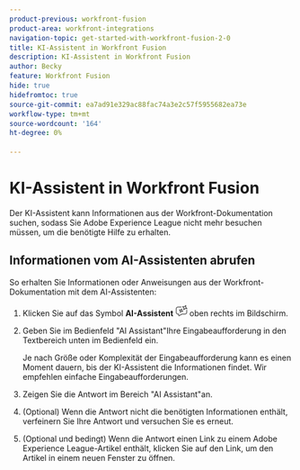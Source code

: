 ```yaml
---
product-previous: workfront-fusion
product-area: workfront-integrations
navigation-topic: get-started-with-workfront-fusion-2-0
title: KI-Assistent in Workfront Fusion
description: KI-Assistent in Workfront Fusion
author: Becky
feature: Workfront Fusion
hide: true
hidefromtoc: true
source-git-commit: ea7ad91e329ac88fac74a3e2c57f5955682ea73e
workflow-type: tm+mt
source-wordcount: '164'
ht-degree: 0%

---
```


# KI-Assistent in Workfront Fusion

Der KI-Assistent kann Informationen aus der Workfront-Dokumentation suchen, sodass Sie Adobe Experience League nicht mehr besuchen müssen, um die benötigte Hilfe zu erhalten.

## Informationen vom AI-Assistenten abrufen

So erhalten Sie Informationen oder Anweisungen aus der Workfront-Dokumentation mit dem AI-Assistenten:

1. Klicken Sie auf das Symbol **AI-Assistent** ![AI-Assistent-Symbol](assets/ai-assistant-icon.png) oben rechts im Bildschirm.
1. Geben Sie im Bedienfeld &quot;AI Assistant&quot;Ihre Eingabeaufforderung in den Textbereich unten im Bedienfeld ein.

   Je nach Größe oder Komplexität der Eingabeaufforderung kann es einen Moment dauern, bis der KI-Assistent die Informationen findet. Wir empfehlen einfache Eingabeaufforderungen.

1. Zeigen Sie die Antwort im Bereich &quot;AI Assistant&quot;an.
1. (Optional) Wenn die Antwort nicht die benötigten Informationen enthält, verfeinern Sie Ihre Antwort und versuchen Sie es erneut.
1. (Optional und bedingt) Wenn die Antwort einen Link zu einem Adobe Experience League-Artikel enthält, klicken Sie auf den Link, um den Artikel in einem neuen Fenster zu öffnen.




